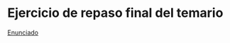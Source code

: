 # Ejercicio de repaso final del temario

[Enunciado](https://books.adalab.es/materiales-front-end-g/modulo-1.-hola-mundo/1_repaso)

